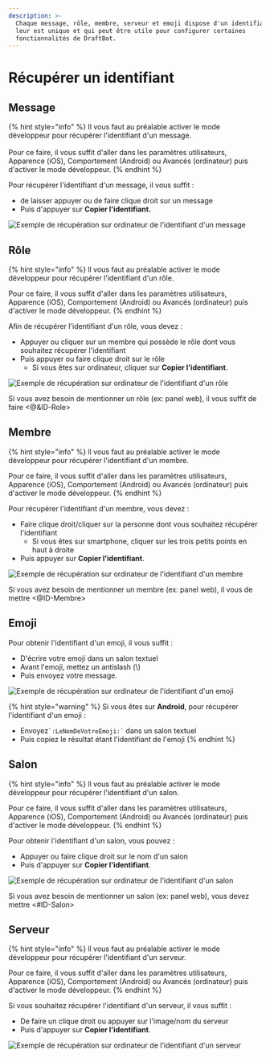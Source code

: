 ```yaml
---
description: >-
  Chaque message, rôle, membre, serveur et emoji dispose d'un identifiant qui
  leur est unique et qui peut être utile pour configurer certaines
  fonctionnalités de DraftBot.
---
```


# Récupérer un identifiant

## Message <a href="#message" id="message"></a>

{% hint style="info" %}
Il vous faut au préalable activer le mode développeur pour récupérer l'identifiant d'un message.\
\
Pour ce faire, il vous suffit d'aller dans les paramètres utilisateurs, Apparence (iOS), Comportement (Android) ou Avancés (ordinateur) puis d'activer le mode développeur.
{% endhint %}

Pour récupérer l'identifiant d'un message, il vous suffit :&#x20;

* de laisser appuyer ou de faire clique droit sur un message
* Puis d'appuyer sur **Copier l'identifiant.**

![Exemple de récupération sur ordinateur de l'identifiant d'un message](../.gitbook/assets/xvevycnhr2.gif)

## Rôle

{% hint style="info" %}
ll vous faut au préalable activer le mode développeur pour récupérer l'identifiant d'un rôle.

Pour ce faire, il vous suffit d'aller dans les paramètres utilisateurs, Apparence (iOS), Comportement (Android) ou Avancés (ordinateur) puis d'activer le mode développeur.
{% endhint %}

Afin de récupérer l'identifiant d'un rôle, vous devez :

* Appuyer ou cliquer sur un membre qui possède le rôle dont vous souhaitez récupérer l'identifiant
* Puis appuyer ou faire clique droit sur le rôle
  * Si vous êtes sur ordinateur, cliquer sur **Copier l'identifiant**.

![Exemple de récupération sur ordinateur de l'identifiant d'un rôle](../.gitbook/assets/rnyfjyyjqw.gif)

Si vous avez besoin de mentionner un rôle (ex: panel web), il vous suffit de faire <@\&ID-Role>

## Membre

{% hint style="info" %}
ll vous faut au préalable activer le mode développeur pour récupérer l'identifiant d'un membre.

Pour ce faire, il vous suffit d'aller dans les paramètres utilisateurs, Apparence (iOS), Comportement (Android) ou Avancés (ordinateur) puis d'activer le mode développeur.
{% endhint %}

Pour récupérer l'identifiant d'un membre, vous devez :

* Faire clique droit/cliquer sur la personne dont vous souhaitez récupérer l'identifiant
  * Si vous êtes sur smartphone, cliquer sur les trois petits points en haut à droite
* Puis appuyer sur **Copier l'identifiant**.

![Exemple de récupération sur ordinateur de l'identifiant d'un membre](../.gitbook/assets/t7pza714ce.gif)

Si vous avez besoin de mentionner un membre (ex: panel web), il vous de mettre <@ID-Membre>

## Emoji

Pour obtenir l'identifiant d'un emoji, il vous suffit :&#x20;

* D'écrire votre emoji dans un salon textuel
* Avant l'emoji, mettez un antislash (\\)
* Puis envoyez votre message.

![Exemple de récupération sur ordinateur de l'identifiant d'un emoji](../.gitbook/assets/w08iemnopq.gif)

{% hint style="warning" %}
Si vous êtes sur **Android**, pour récupérer l'identifiant d'un emoji :&#x20;

* Envoyez`` `:LeNomDeVotreEmoji:` `` dans un salon textuel
* Puis copiez le résultat étant l'identifiant de l'emoji
{% endhint %}

## Salon

{% hint style="info" %}
ll vous faut au préalable activer le mode développeur pour récupérer l'identifiant d'un salon.

Pour ce faire, il vous suffit d'aller dans les paramètres utilisateurs, Apparence (iOS), Comportement (Android) ou Avancés (ordinateur) puis d'activer le mode développeur.
{% endhint %}

Pour obtenir l'identifiant d'un salon, vous pouvez :&#x20;

* Appuyer ou faire clique droit sur le nom d'un salon
* Puis d'appuyer sur **Copier l'identifiant**.

![Exemple de récupération sur ordinateur de l'identifiant d'un salon](../.gitbook/assets/dvevuepeid.gif)

Si vous avez besoin de mentionner un salon (ex: panel web), vous devez mettre <#ID-Salon>

## Serveur

{% hint style="info" %}
ll vous faut au préalable activer le mode développeur pour récupérer l'identifiant d'un serveur.

Pour ce faire, il vous suffit d'aller dans les paramètres utilisateurs, Apparence (iOS), Comportement (Android) ou Avancés (ordinateur) puis d'activer le mode développeur.
{% endhint %}

Si vous souhaitez récupérer l'identifiant d'un serveur, il vous suffit :

* De faire un clique droit ou appuyer sur l'image/nom du serveur
* Puis d'appuyer sur **Copier l'identifiant**.

![Exemple de récupération sur ordinateur de l'identifiant d'un serveur](<../.gitbook/assets/qxtda18qko (1).gif>)

